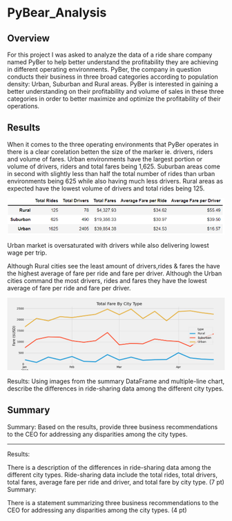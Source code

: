 # PyBear_Analysis

## Overview

For this project I was asked to analyze the data of a ride share company named PyBer to help better understand the profitability they are achieving in different operating environments. PyBer, the company in question conducts their business in three broad categories according to population density: Urban, Suburban and Rural areas. PyBer is interested in gaining a better understanding on their profitability and volume of sales in these three categories in order to better maximize and optimize the profitability of their operations.

## Results

When it comes to the three operating environments that PyBer operates in there is a clear corelation betten the size of the marker ie. drivers, riders and volume of fares. Urban environments have the largest portion or volume of drivers, riders and total fares being 1,625. Suburban areas come in second with slightly less than half the total number of rides than urban environments being 625 while also having much less drivers. Rural areas as expected have the lowest volume of drivers and total rides being 125.

![Summary of Operational Environment](https://github.com/PSWil/PyBear_Analysis/blob/main/analysis/PyBer_analysis_by_region.png)



Urban market is oversaturated with drivers while also delivering lowest wage per trip.

Although Rural cities see the least amount of drivers,rides & fares the have the highest average of fare per ride and fare per driver.
Although the Urban cities command the most drivers, rides and fares they have the lowest average of fare per ride and fare per driver.

![Graph of Operational Environment](https://github.com/PSWil/PyBear_Analysis/blob/main/analysis/PyBer_fare_summary.png)

Results: Using images from the summary DataFrame and multiple-line chart, describe the differences in ride-sharing data among the different city types.

## Summary

Summary: Based on the results, provide three business recommendations to the CEO for addressing any disparities among the city types.

-----------------------------------------------

Results:

There is a description of the differences in ride-sharing data among the different city types. Ride-sharing data include the total rides, total drivers, total fares, average fare per ride and driver, and total fare by city type. (7 pt)
Summary:

There is a statement summarizing three business recommendations to the CEO for addressing any disparities among the city types. (4 pt)


